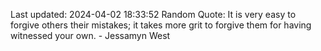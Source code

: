 Last updated: 2024-04-02 18:33:52
Random Quote: It is very easy to forgive others their mistakes; it takes more grit to forgive them for having witnessed your own. - Jessamyn West